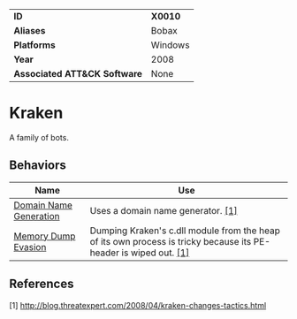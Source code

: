 |||
|---|---|
|**ID**|**X0010**|
|**Aliases**|Bobax|
|**Platforms**|Windows|
|**Year**|2008|
|**Associated ATT&CK Software**|None|


Kraken
======
A family of bots.

Behaviors
---------
|Name|Use|
|---|---|
|[Domain Name Generation](../command-and-control/domain-name-generate.md)|Uses a domain name generator. [[1]](#1)|
|[Memory Dump Evasion](../anti-behavioral-analysis/evade-memory-dump.md)|Dumping Kraken's c.dll module from the heap of its own process is tricky because its PE-header is wiped out. [[1]](#1)|

References
----------
<a name="1">[1]</a> http://blog.threatexpert.com/2008/04/kraken-changes-tactics.html
